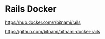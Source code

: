 # Rails Docker

<https://hub.docker.com/r/bitnami/rails>

<https://github.com/bitnami/bitnami-docker-rails>
